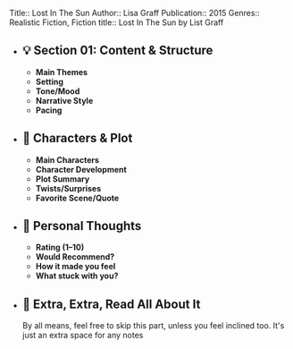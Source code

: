 Title:: Lost In The Sun
Author:: Lisa Graff
Publication:: 2015
Genres:: Realistic Fiction, Fiction
title:: Lost In The Sun by List Graff

- ## 💡 Section 01: Content & Structure
	- **Main Themes**
	- **Setting**
	- **Tone/Mood**
	- **Narrative Style**
	- **Pacing**
- ## 🧠 Characters & Plot
	- **Main Characters**
	- **Character Development**
	- **Plot Summary**
	- **Twists/Surprises**
	- **Favorite Scene/Quote**
- ## 💭 Personal Thoughts
	- **Rating (1–10)**
	- **Would Recommend?**
	- **How it made you feel**
	- **What stuck with you?**
- ## 📰 Extra, Extra, Read All About It
  By all means, feel free to skip this part, unless you feel inclined too. It's just an extra space for any notes